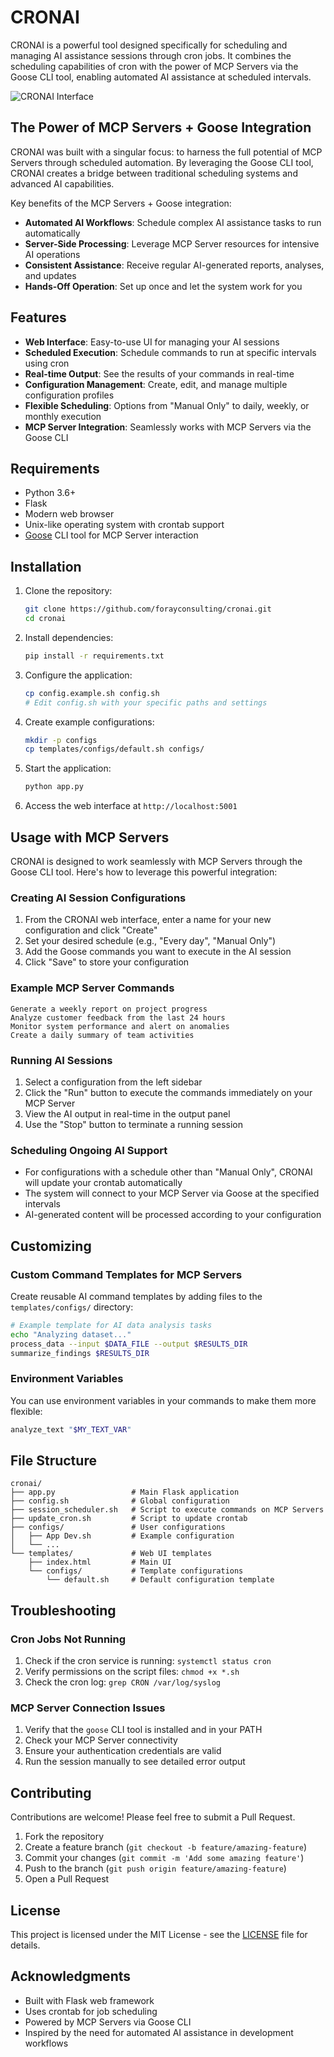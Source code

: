 # CRONAI

CRONAI is a powerful tool designed specifically for scheduling and managing AI assistance sessions through cron jobs. It combines the scheduling capabilities of cron with the power of MCP Servers via the Goose CLI tool, enabling automated AI assistance at scheduled intervals.

![CRONAI Interface](CRONAI_UI.png)

## The Power of MCP Servers + Goose Integration

CRONAI was built with a singular focus: to harness the full potential of MCP Servers through scheduled automation. By leveraging the Goose CLI tool, CRONAI creates a bridge between traditional scheduling systems and advanced AI capabilities.

Key benefits of the MCP Servers + Goose integration:

- **Automated AI Workflows**: Schedule complex AI assistance tasks to run automatically
- **Server-Side Processing**: Leverage MCP Server resources for intensive AI operations
- **Consistent Assistance**: Receive regular AI-generated reports, analyses, and updates
- **Hands-Off Operation**: Set up once and let the system work for you

## Features

- **Web Interface**: Easy-to-use UI for managing your AI sessions
- **Scheduled Execution**: Schedule commands to run at specific intervals using cron
- **Real-time Output**: See the results of your commands in real-time
- **Configuration Management**: Create, edit, and manage multiple configuration profiles
- **Flexible Scheduling**: Options from "Manual Only" to daily, weekly, or monthly execution
- **MCP Server Integration**: Seamlessly works with MCP Servers via the Goose CLI

## Requirements

- Python 3.6+
- Flask
- Modern web browser
- Unix-like operating system with crontab support
- [Goose](https://github.com/yourusername/goose) CLI tool for MCP Server interaction

## Installation

1. Clone the repository:
   ```bash
   git clone https://github.com/forayconsulting/cronai.git
   cd cronai
   ```

2. Install dependencies:
   ```bash
   pip install -r requirements.txt
   ```

3. Configure the application:
   ```bash
   cp config.example.sh config.sh
   # Edit config.sh with your specific paths and settings
   ```

4. Create example configurations:
   ```bash
   mkdir -p configs
   cp templates/configs/default.sh configs/
   ```

5. Start the application:
   ```bash
   python app.py
   ```

6. Access the web interface at `http://localhost:5001`

## Usage with MCP Servers

CRONAI is designed to work seamlessly with MCP Servers through the Goose CLI tool. Here's how to leverage this powerful integration:

### Creating AI Session Configurations

1. From the CRONAI web interface, enter a name for your new configuration and click "Create"
2. Set your desired schedule (e.g., "Every day", "Manual Only")
3. Add the Goose commands you want to execute in the AI session
4. Click "Save" to store your configuration

### Example MCP Server Commands

```
Generate a weekly report on project progress
Analyze customer feedback from the last 24 hours
Monitor system performance and alert on anomalies
Create a daily summary of team activities
```

### Running AI Sessions

1. Select a configuration from the left sidebar
2. Click the "Run" button to execute the commands immediately on your MCP Server
3. View the AI output in real-time in the output panel
4. Use the "Stop" button to terminate a running session

### Scheduling Ongoing AI Support

- For configurations with a schedule other than "Manual Only", CRONAI will update your crontab automatically
- The system will connect to your MCP Server via Goose at the specified intervals
- AI-generated content will be processed according to your configuration

## Customizing

### Custom Command Templates for MCP Servers

Create reusable AI command templates by adding files to the `templates/configs/` directory:

```bash
# Example template for AI data analysis tasks
echo "Analyzing dataset..."
process_data --input $DATA_FILE --output $RESULTS_DIR
summarize_findings $RESULTS_DIR
```

### Environment Variables

You can use environment variables in your commands to make them more flexible:

```bash
analyze_text "$MY_TEXT_VAR"
```

## File Structure

```
cronai/
├── app.py                 # Main Flask application
├── config.sh              # Global configuration
├── session_scheduler.sh   # Script to execute commands on MCP Servers
├── update_cron.sh         # Script to update crontab
├── configs/               # User configurations
│   ├── App Dev.sh         # Example configuration
│   └── ...
└── templates/             # Web UI templates
    ├── index.html         # Main UI
    └── configs/           # Template configurations
        └── default.sh     # Default configuration template
```

## Troubleshooting

### Cron Jobs Not Running

1. Check if the cron service is running: `systemctl status cron`
2. Verify permissions on the script files: `chmod +x *.sh`
3. Check the cron log: `grep CRON /var/log/syslog`

### MCP Server Connection Issues

1. Verify that the `goose` CLI tool is installed and in your PATH
2. Check your MCP Server connectivity
3. Ensure your authentication credentials are valid
4. Run the session manually to see detailed error output

## Contributing

Contributions are welcome! Please feel free to submit a Pull Request.

1. Fork the repository
2. Create a feature branch (`git checkout -b feature/amazing-feature`)
3. Commit your changes (`git commit -m 'Add some amazing feature'`)
4. Push to the branch (`git push origin feature/amazing-feature`)
5. Open a Pull Request

## License

This project is licensed under the MIT License - see the [LICENSE](LICENSE) file for details.

## Acknowledgments

- Built with Flask web framework
- Uses crontab for job scheduling
- Powered by MCP Servers via Goose CLI
- Inspired by the need for automated AI assistance in development workflows
